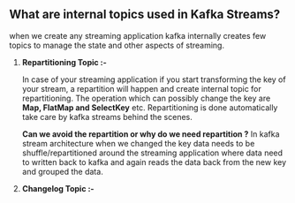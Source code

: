 ## What are internal topics used in Kafka Streams?
when we create any streaming application kafka internally creates few topics to manage the state and other aspects of streaming.

 1. **Repartitioning Topic :-**
 
	 In case of your streaming application if you start transforming the key of your stream, a repartition will happen and create internal topic for repartitioning. The operation which can possibly change the key are **Map, FlatMap and SelectKey** etc. Repartitioning is done automatically take care by kafka streams behind the scenes.


	**Can we avoid the repartition or why do we need repartition ?**
	In kafka stream architecture when we changed the key data needs to be shuffle/repartitioned around the streaming application where data need to written back to kafka and again reads the data back from the new key and grouped the data.
	
 2. **Changelog Topic :-**

<!--stackedit_data:
eyJoaXN0b3J5IjpbMTMxOTkzMjUwNSwxMTk2MjgzMzE2LDE2Nz
g1ODUxOTUsLTUwMTAxMzI2MSwyMDM2NzcyNDQzLC0yMDg4NzQ2
NjEyLC05NTAwMjUwMTIsLTUwNDI3MzQ3MCwtMTE2MTc0MDU3NS
wtMjE0NjUxMDAwMywyMDgyNjAxNjE2LC0yMTEzNzI5OTMyLC05
MzE2MjE5NSw2Mzk1MzUwMDAsMTYzNjg4OTA1MiwtNjc2MjEzOT
Y2LC0xMDg4MjE0NTU0LC0xMTEzNTYzODI2LC0xOTQ0Njc3NDQw
LDE2NzI4ODM3MzFdfQ==
-->